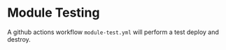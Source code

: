 # Module Testing

A github actions workflow `module-test.yml` will perform a test deploy and destroy. 